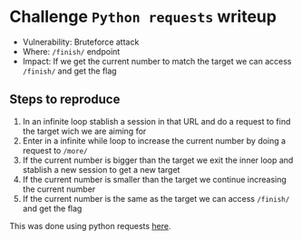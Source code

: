 # Challenge `Python requests` writeup

- Vulnerability: Bruteforce attack
- Where: `/finish/` endpoint
- Impact: If we get the current number to match the target we can access `/finish/` and get the flag

## Steps to reproduce

1. In an infinite loop stablish a session in that URL and do a request to find the target wich we are aiming for
2. Enter in a infinite while loop to increase the current number by doing a request to `/more/` 
3. If the current number is bigger than the target we exit the inner loop and stablish a new session to get a new target
4. If the current number is smaller than the target we continue increasing the current number
5. If the current number is the same as the target we can access `/finish/` and get the flag

This was done using python requests [here](https://gitlab.rnl.tecnico.ulisboa.pt/ssof2223/writeups/ist193342/-/blob/master/lab2/python_requests.py).

